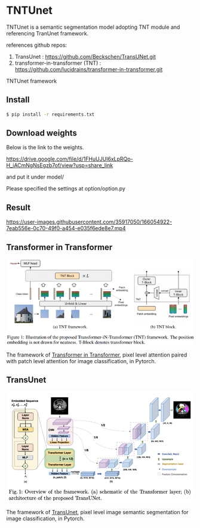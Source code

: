 # TNTUnet

TNTUnet is a semantic segmentation model adopting TNT module and referencing TranUnet framework.

references github repos:
1. TransUnet : https://github.com/Beckschen/TransUNet.git
2. transformer-in-transformer (TNT) : https://github.com/lucidrains/transformer-in-transformer.git

TNTUnet framework

## Install

```bash
$ pip install -r requirements.txt
```

## Download weights

Below is the link to the weights.

https://drive.google.com/file/d/1FHuUJUI6xLpRQp-H_iACmNgNsEgzb7of/view?usp=share_link

and put it under model/

Please specified the settings at option/option.py

## Result

https://user-images.githubusercontent.com/35917050/166054922-7eab556e-0c70-49f0-a454-e035f6ede8e7.mp4

<!-- <img src="./img/real.png" width="200px"></img>
<img src="./img/depth.png" width="200px"></img>
<img src="./img/mask.png" width="200px"></img>
<img src="./img/pred.png" width="200px"></img>
real || depth || mask || pred -->

## Transformer in Transformer

<img src="./img/tnt.png" width="600px"></img>

The framework of <a href="https://arxiv.org/abs/2103.00112">Transformer in Transformer</a>, pixel level attention paired with patch level attention for image classification, in Pytorch.

## TransUnet

<img src="./img/TransUnet.png" width="600px"></img>

The framework of <a href="https://arxiv.org/abs/1505.04597">TransUnet</a>, pixel level image semantic segmentation for image classification, in Pytorch.

<!-- ## Citations

```bibtex
@misc{han2021transformer,
    title   = {Transformer in Transformer}, 
    author  = {Kai Han and An Xiao and Enhua Wu and Jianyuan Guo and Chunjing Xu and Yunhe Wang},
    year    = {2021},
    eprint  = {2103.00112},
    archivePrefix = {arXiv},
    primaryClass = {cs.CV}
}
``` -->

